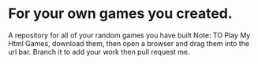 # For your own games you created.
A repository for all of your random games you have built
Note: TO Play My Html Games, download them, then open a browser and drag them into the url bar.
Branch it to add your work then pull request me.
